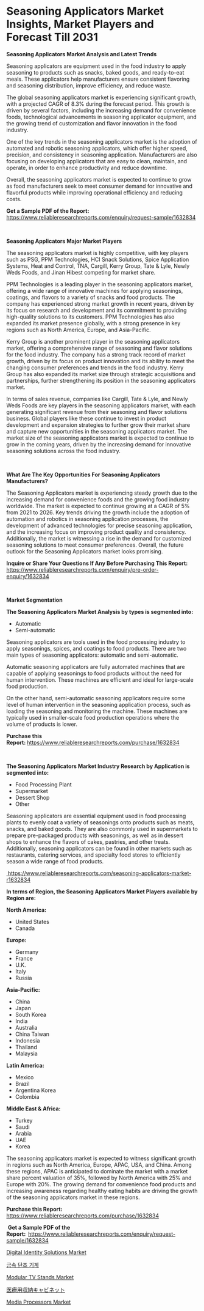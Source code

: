<p><h1>Seasoning Applicators Market Insights, Market Players and Forecast Till 2031</h1></p><p><strong>Seasoning Applicators Market Analysis and Latest Trends</strong></p>
<p><p>Seasoning applicators are equipment used in the food industry to apply seasoning to products such as snacks, baked goods, and ready-to-eat meals. These applicators help manufacturers ensure consistent flavoring and seasoning distribution, improve efficiency, and reduce waste.</p><p>The global seasoning applicators market is experiencing significant growth, with a projected CAGR of 8.3% during the forecast period. This growth is driven by several factors, including the increasing demand for convenience foods, technological advancements in seasoning applicator equipment, and the growing trend of customization and flavor innovation in the food industry.</p><p>One of the key trends in the seasoning applicators market is the adoption of automated and robotic seasoning applicators, which offer higher speed, precision, and consistency in seasoning application. Manufacturers are also focusing on developing applicators that are easy to clean, maintain, and operate, in order to enhance productivity and reduce downtime.</p><p>Overall, the seasoning applicators market is expected to continue to grow as food manufacturers seek to meet consumer demand for innovative and flavorful products while improving operational efficiency and reducing costs.</p></p>
<p><strong>Get a Sample PDF of the Report:&nbsp;</strong> <a href="https://www.reliableresearchreports.com/enquiry/request-sample/1632834">https://www.reliableresearchreports.com/enquiry/request-sample/1632834</a></p>
<p>&nbsp;</p>
<p><strong>Seasoning Applicators Major Market Players</strong></p>
<p><p>The seasoning applicators market is highly competitive, with key players such as PSG, PPM Technologies, HCI Snack Solutions, Spice Application Systems, Heat and Control, TNA, Cargill, Kerry Group, Tate & Lyle, Newly Weds Foods, and Jinan Hibest competing for market share. </p><p>PPM Technologies is a leading player in the seasoning applicators market, offering a wide range of innovative machines for applying seasonings, coatings, and flavors to a variety of snacks and food products. The company has experienced strong market growth in recent years, driven by its focus on research and development and its commitment to providing high-quality solutions to its customers. PPM Technologies has also expanded its market presence globally, with a strong presence in key regions such as North America, Europe, and Asia-Pacific.</p><p>Kerry Group is another prominent player in the seasoning applicators market, offering a comprehensive range of seasoning and flavor solutions for the food industry. The company has a strong track record of market growth, driven by its focus on product innovation and its ability to meet the changing consumer preferences and trends in the food industry. Kerry Group has also expanded its market size through strategic acquisitions and partnerships, further strengthening its position in the seasoning applicators market.</p><p>In terms of sales revenue, companies like Cargill, Tate & Lyle, and Newly Weds Foods are key players in the seasoning applicators market, with each generating significant revenue from their seasoning and flavor solutions business. Global players like these continue to invest in product development and expansion strategies to further grow their market share and capture new opportunities in the seasoning applicators market. The market size of the seasoning applicators market is expected to continue to grow in the coming years, driven by the increasing demand for innovative seasoning solutions across the food industry.</p></p>
<p>&nbsp;</p>
<p><strong>What Are The Key Opportunities For Seasoning Applicators Manufacturers?</strong></p>
<p><p>The Seasoning Applicators market is experiencing steady growth due to the increasing demand for convenience foods and the growing food industry worldwide. The market is expected to continue growing at a CAGR of 5% from 2021 to 2026. Key trends driving the growth include the adoption of automation and robotics in seasoning application processes, the development of advanced technologies for precise seasoning application, and the increasing focus on improving product quality and consistency. Additionally, the market is witnessing a rise in the demand for customized seasoning solutions to meet consumer preferences. Overall, the future outlook for the Seasoning Applicators market looks promising.</p></p>
<p><strong>Inquire or Share Your Questions If Any Before Purchasing This Report:</strong> <a href="https://www.reliableresearchreports.com/enquiry/pre-order-enquiry/1632834">https://www.reliableresearchreports.com/enquiry/pre-order-enquiry/1632834</a></p>
<p>&nbsp;</p>
<p><strong>Market Segmentation</strong></p>
<p><strong>The Seasoning Applicators Market Analysis by types is segmented into:</strong></p>
<p><ul><li>Automatic</li><li>Semi-automatic</li></ul></p>
<p><p>Seasoning applicators are tools used in the food processing industry to apply seasonings, spices, and coatings to food products. There are two main types of seasoning applicators: automatic and semi-automatic. </p><p>Automatic seasoning applicators are fully automated machines that are capable of applying seasonings to food products without the need for human intervention. These machines are efficient and ideal for large-scale food production.</p><p>On the other hand, semi-automatic seasoning applicators require some level of human intervention in the seasoning application process, such as loading the seasoning and monitoring the machine. These machines are typically used in smaller-scale food production operations where the volume of products is lower.</p></p>
<p><strong>Purchase this Report:&nbsp;</strong><a href="https://www.reliableresearchreports.com/purchase/1632834">https://www.reliableresearchreports.com/purchase/1632834</a></p>
<p>&nbsp;</p>
<p><strong>The Seasoning Applicators Market Industry Research by Application is segmented into:</strong></p>
<p><ul><li>Food Processing Plant</li><li>Supermarket</li><li>Dessert Shop</li><li>Other</li></ul></p>
<p><p>Seasoning applicators are essential equipment used in food processing plants to evenly coat a variety of seasonings onto products such as meats, snacks, and baked goods. They are also commonly used in supermarkets to prepare pre-packaged products with seasonings, as well as in dessert shops to enhance the flavors of cakes, pastries, and other treats. Additionally, seasoning applicators can be found in other markets such as restaurants, catering services, and specialty food stores to efficiently season a wide range of food products.</p></p>
<p><a href="https://www.reliableresearchreports.com/seasoning-applicators-market-r1632834">&nbsp;https://www.reliableresearchreports.com/seasoning-applicators-market-r1632834</a></p>
<p><strong>In terms of Region, the Seasoning Applicators Market Players available by Region are:</strong></p>
<p>
    <p> <strong> North America: </strong>
        <ul>
            <li>United States</li>
            <li>Canada</li>
        </ul>
        </p> 
    <p> <strong> Europe: </strong>
        <ul>
            <li>Germany</li>
            <li>France</li>
            <li>U.K.</li>
            <li>Italy</li>
            <li>Russia</li>
        </ul>
        </p> 
    <p> <strong> Asia-Pacific: </strong>
        <ul>
            <li>China</li>
            <li>Japan</li>
            <li>South Korea</li>
            <li>India</li>
            <li>Australia</li>
            <li>China Taiwan</li>
            <li>Indonesia</li>
            <li>Thailand</li>
            <li>Malaysia</li>
        </ul>
        </p> 
    <p> <strong> Latin America: </strong>
        <ul>
            <li>Mexico</li>
            <li>Brazil</li>
            <li>Argentina Korea</li>
            <li>Colombia</li>
        </ul>
        </p> 
    <p> <strong> Middle East & Africa: </strong>
        <ul>
            <li>Turkey</li>
            <li>Saudi</li>
            <li>Arabia</li>
            <li>UAE</li>
            <li>Korea</li>
        </ul>
    </p>
    </p>
<p><p>The seasoning applicators market is expected to witness significant growth in regions such as North America, Europe, APAC, USA, and China. Among these regions, APAC is anticipated to dominate the market with a market share percent valuation of 35%, followed by North America with 25% and Europe with 20%. The growing demand for convenience food products and increasing awareness regarding healthy eating habits are driving the growth of the seasoning applicators market in these regions.</p></p>
<p><strong>Purchase this Report: </strong><a href="https://www.reliableresearchreports.com/purchase/1632834">https://www.reliableresearchreports.com/purchase/1632834</a></p>
<p>&nbsp;<strong>Get a Sample PDF of the Report:&nbsp;&nbsp;</strong><a href="https://www.reliableresearchreports.com/enquiry/request-sample/1632834">https://www.reliableresearchreports.com/enquiry/request-sample/1632834</a></p>
<p><strong></strong></p>
<p><p><a href="https://www.linkedin.com/pulse/digital-identity-solutions-market-growth-outlook-from-2024-2031-mcdwf">Digital Identity Solutions Market</a></p><p><a href="https://github.com/wallacBahrtyinger567686/Market-Research-Report-List-2/blob/main/2168037170694.md">금속 단조 기계</a></p><p><a href="https://github.com/EveKerluke2023/Market-Research-Report-List-1/blob/main/modular-tv-stands-market.md">Modular TV Stands Market</a></p><p><a href="https://github.com/reliezer65/Market-Research-Report-List-2/blob/main/1822408159150.md">医療用収納キャビネット</a></p><p><a href="https://github.com/msbsaifansami/Market-Research-Report-List-1/blob/main/media-processors-market.md">Media Processors Market</a></p></p>
